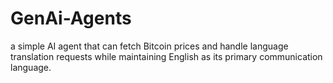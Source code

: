 # GenAi-Agents
a simple AI agent that can fetch Bitcoin prices and handle language translation  requests while maintaining English as its primary communication language.  

